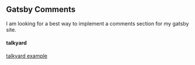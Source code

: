 
## Gatsby Comments

I am looking for a best way to implement a comments section for my gatsby site.

#### talkyard

[talkyard example](https://www.kajmagnus.blog/new-embedded-comments/)

